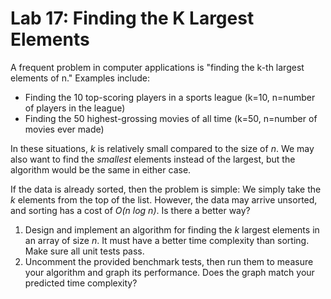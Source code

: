 # Lab 17: Finding the K Largest Elements

A frequent problem in computer applications is "finding the k-th largest elements of n." Examples include:

* Finding the 10 top-scoring players in a sports league (k=10, n=number of players in the league)
* Finding the 50 highest-grossing movies of all time (k=50, n=number of movies ever made)

In these situations, _k_ is relatively small compared to the size of _n_. We may also want to find the _smallest_ elements instead of the largest, but the algorithm would be the same in either case.

If the data is already sorted, then the problem is simple: We simply take the _k_ elements from the top of the list. However, the data may arrive unsorted, and sorting has a cost of _O(n log n)_. Is there a better way?

1. Design and implement an algorithm for finding the _k_ largest elements in an array of size _n_. It must have a better time complexity than sorting. Make sure all unit tests pass.
2. Uncomment the provided benchmark tests, then run them to measure your algorithm and graph its performance. Does the graph match your predicted time complexity?
